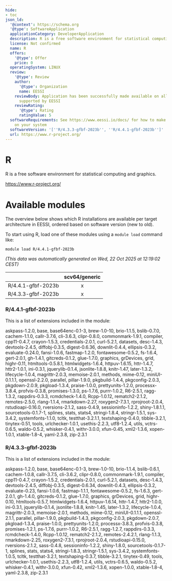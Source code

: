 ```yaml
---
hide:
- toc
json_ld:
  '@context': https://schema.org
  '@type': SoftwareApplication
  applicationCategory: DeveloperApplication
  description: R is a free software environment for statistical computing and graphics.
  license: Not confirmed
  name: R
  offers:
    '@type': Offer
    price: 0
  operatingSystem: LINUX
  review:
    '@type': Review
    author:
      '@type': Organization
      name: EESSI
    reviewBody: Application has been successfully made available on all architectures
      supported by EESSI
    reviewRating:
      '@type': Rating
      ratingValue: 5
  softwareRequirements: See https://www.eessi.io/docs/ for how to make EESSI available
    on your system
  softwareVersion: '[''R/4.3.3-gfbf-2023b'', ''R/4.4.1-gfbf-2023b'']'
  url: https://www.r-project.org/
---
```


R
=


R is a free software environment for statistical computing and graphics.

https://www.r-project.org/
# Available modules


The overview below shows which R installations are available per target architecture in EESSI, ordered based on software version (new to old).

To start using R, load one of these modules using a `module load` command like:

```shell
module load R/4.4.1-gfbf-2023b
```

*(This data was automatically generated on Wed, 22 Oct 2025 at 12:19:02 CEST)*

| |scv64/generic|
| :---: | :---: |
|R/4.4.1-gfbf-2023b|x|
|R/4.3.3-gfbf-2023b|x|


### R/4.4.1-gfbf-2023b

This is a list of extensions included in the module:

askpass-1.2.0, base, base64enc-0.1-3, brew-1.0-10, brio-1.1.5, bslib-0.7.0, cachem-1.1.0, callr-3.7.6, cli-3.6.3, clipr-0.8.0, commonmark-1.9.1, compiler, cpp11-0.4.7, crayon-1.5.3, credentials-2.0.1, curl-5.2.1, datasets, desc-1.4.3, devtools-2.4.5, diffobj-0.3.5, digest-0.6.36, downlit-0.4.4, ellipsis-0.3.2, evaluate-0.24.0, fansi-1.0.6, fastmap-1.2.0, fontawesome-0.5.2, fs-1.6.4, gert-2.0.1, gh-1.4.1, gitcreds-0.1.2, glue-1.7.0, graphics, grDevices, grid, highr-0.11, htmltools-0.5.8.1, htmlwidgets-1.6.4, httpuv-1.6.15, httr-1.4.7, httr2-1.0.1, ini-0.3.1, jquerylib-0.1.4, jsonlite-1.8.8, knitr-1.47, later-1.3.2, lifecycle-1.0.4, magrittr-2.0.3, memoise-2.0.1, methods, mime-0.12, miniUI-0.1.1.1, openssl-2.2.0, parallel, pillar-1.9.0, pkgbuild-1.4.4, pkgconfig-2.0.3, pkgdown-2.0.9, pkgload-1.3.4, praise-1.0.0, prettyunits-1.2.0, processx-3.8.4, profvis-0.3.8, promises-1.3.0, ps-1.7.6, purrr-1.0.2, R6-2.5.1, ragg-1.3.2, rappdirs-0.3.3, rcmdcheck-1.4.0, Rcpp-1.0.12, rematch2-2.1.2, remotes-2.5.0, rlang-1.1.4, rmarkdown-2.27, roxygen2-7.3.1, rprojroot-2.0.4, rstudioapi-0.16.0, rversions-2.1.2, sass-0.4.9, sessioninfo-1.2.2, shiny-1.8.1.1, sourcetools-0.1.7-1, splines, stats, stats4, stringi-1.8.4, stringr-1.5.1, sys-3.4.2, systemfonts-1.1.0, tcltk, testthat-3.2.1.1, textshaping-0.4.0, tibble-3.2.1, tinytex-0.51, tools, urlchecker-1.0.1, usethis-2.2.3, utf8-1.2.4, utils, vctrs-0.6.5, waldo-0.5.2, whisker-0.4.1, withr-3.0.0, xfun-0.45, xml2-1.3.6, xopen-1.0.1, xtable-1.8-4, yaml-2.3.8, zip-2.3.1

### R/4.3.3-gfbf-2023b

This is a list of extensions included in the module:

askpass-1.2.0, base, base64enc-0.1-3, brew-1.0-10, brio-1.1.4, bslib-0.6.1, cachem-1.0.8, callr-3.7.5, cli-3.6.2, clipr-0.8.0, commonmark-1.9.1, compiler, cpp11-0.4.7, crayon-1.5.2, credentials-2.0.1, curl-5.2.1, datasets, desc-1.4.3, devtools-2.4.5, diffobj-0.3.5, digest-0.6.34, downlit-0.4.3, ellipsis-0.3.2, evaluate-0.23, fansi-1.0.6, fastmap-1.1.1, fontawesome-0.5.2, fs-1.6.3, gert-2.0.1, gh-1.4.0, gitcreds-0.1.2, glue-1.7.0, graphics, grDevices, grid, highr-0.10, htmltools-0.5.7, htmlwidgets-1.6.4, httpuv-1.6.14, httr-1.4.7, httr2-1.0.0, ini-0.3.1, jquerylib-0.1.4, jsonlite-1.8.8, knitr-1.45, later-1.3.2, lifecycle-1.0.4, magrittr-2.0.3, memoise-2.0.1, methods, mime-0.12, miniUI-0.1.1.1, openssl-2.1.1, parallel, pillar-1.9.0, pkgbuild-1.4.3, pkgconfig-2.0.3, pkgdown-2.0.7, pkgload-1.3.4, praise-1.0.0, prettyunits-1.2.0, processx-3.8.3, profvis-0.3.8, promises-1.2.1, ps-1.7.6, purrr-1.0.2, R6-2.5.1, ragg-1.2.7, rappdirs-0.3.3, rcmdcheck-1.4.0, Rcpp-1.0.12, rematch2-2.1.2, remotes-2.4.2.1, rlang-1.1.3, rmarkdown-2.25, roxygen2-7.3.1, rprojroot-2.0.4, rstudioapi-0.15.0, rversions-2.1.2, sass-0.4.8, sessioninfo-1.2.2, shiny-1.8.0, sourcetools-0.1.7-1, splines, stats, stats4, stringi-1.8.3, stringr-1.5.1, sys-3.4.2, systemfonts-1.0.5, tcltk, testthat-3.2.1, textshaping-0.3.7, tibble-3.2.1, tinytex-0.49, tools, urlchecker-1.0.1, usethis-2.2.3, utf8-1.2.4, utils, vctrs-0.6.5, waldo-0.5.2, whisker-0.4.1, withr-3.0.0, xfun-0.42, xml2-1.3.6, xopen-1.0.0, xtable-1.8-4, yaml-2.3.8, zip-2.3.1